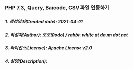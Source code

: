 ### PHP 7.3, jQuery, Barcode, CSV 파일 연동하기
#####
##### 1. 생성일자(Created date): 2021-04-01
##### 2. 작성자(Author): 도도(Dodo) / rabbit.white at daum dot net
##### 3. 라이선스(License): Apache License v2.0
##### 4. 설명(Description):
